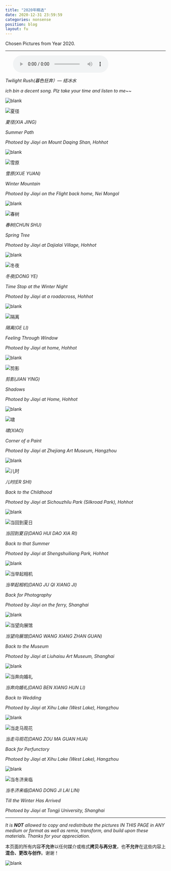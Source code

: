 ```yaml
---
title: "2020年精选"
date: 2020-12-31 23:59:59
categories: nonsense
position: blog
layout: fu
---
```


Chosen Pictures from Year 2020.

---

<ul class="list-inline text-center">
<audio controls="controls">
    <source src="http://music.163.com/song/media/outer/url?id=1373002687.mp3" type="audio/ogg">
    <source src="http://music.163.com/song/media/outer/url?id=1373002687.mp3" type="audio/mpeg">
<embed height="50" width="1500" src="http://music.163.com/song/media/outer/url?id=1373002687.mp3" />
</audio>
</ul>

*Twilight Rush(暮色狂奔）— 结冰水*

*ich bin a decent song. Plz take your time and listen to me~~*

![blank](/assets/img/placeholder.png)

![夏径](https://s3.ax1x.com/2021/02/28/69lpR0.md.jpg)

*夏径(XIA JING)*

*Summer Path*

*Photoed by Jiayi on Mount Daqing Shan, Hohhot*


![blank](/assets/img/placeholder.png)

![雪原](https://s3.ax1x.com/2021/02/28/69lSGq.md.jpg)

*雪原(XUE YUAN)*

*Winter Mountain*

*Photoed by Jiayi on the Flight back home, Nei Mongol*


![blank](/assets/img/placeholder.png)

![春树](https://s3.ax1x.com/2021/02/28/69Q7xf.md.jpg)

*春树(CHUN SHU)*

*Spring Tree*

*Photoed by Jiayi at Dajialai Village, Hohhot*


![blank](/assets/img/placeholder.png)

![冬夜](https://s3.ax1x.com/2021/02/28/69QLqg.md.jpg)

*冬夜(DONG YE)*

*Time Stop at the Winter Night*

*Photoed by Jiayi at a roadacross, Hohhot*


![blank](/assets/img/placeholder.png)

![隔离](https://s3.ax1x.com/2021/02/28/69QTRP.md.jpg)

*隔离(GE LI)*

*Feeling Through Window*

*Photoed by Jiayi at home, Hohhot*

![blank](/assets/img/placeholder.png)

![剪影](https://s3.ax1x.com/2021/02/28/69QvIs.md.jpg)

*剪影(JIAN YING)*

*Shadows*

*Photoed by Jiayi at Home, Hohhot*

![blank](/assets/img/placeholder.png)

![啸](https://s3.ax1x.com/2021/02/28/69QbM8.md.jpg)

*啸(XIAO)*

*Corner of a Paint*

*Photoed by Jiayi at Zhejiang Art Museum, Hangzhou*

![blank](/assets/img/placeholder.png)

![儿时](https://s3.ax1x.com/2021/02/28/69QqsS.md.jpg)

*儿时(ER SHI)*

*Back to the Childhood*

*Photoed by Jiayi at Sichouzhilu Park (Silkroad Park), Hohhot*

![blank](/assets/img/placeholder.png)

![当回到夏日](https://s3.ax1x.com/2021/02/28/69Q4IA.md.jpg)

*当回到夏日(DANG HUI DAO XIA RI)*

*Back to that Summer*

*Photoed by Jiayi at Shengshuiliang Park, Hohhot*

![blank](/assets/img/placeholder.png)

![当举起相机](https://s3.ax1x.com/2021/02/28/69QoGt.md.jpg)

*当举起相机(DANG JU QI XIANG JI)*

*Back for Photography*

*Photoed by Jiayi on the ferry, Shanghai*

![blank](/assets/img/placeholder.png)

![当望向展馆](https://s3.ax1x.com/2021/02/28/69Qhad.md.jpg)

*当望向展馆(DANG WANG XIANG ZHAN GUAN)*

*Back to the Museum*

*Photoed by Jiayi at Liuhaisu Art Museum, Shanghai*

![blank](/assets/img/placeholder.png)

![当奔向婚礼](https://s3.ax1x.com/2021/02/28/69Qzin.md.jpg)

*当奔向婚礼(DANG BEN XIANG HUN LI)*

*Back to Wedding*

*Photoed by Jiayi at Xihu Lake (West Lake), Hangzhou*

![blank](/assets/img/placeholder.png)

![当走马观花](https://s3.ax1x.com/2021/02/28/69QfVH.md.jpg)

*当走马观花(DANG ZOU MA GUAN HUA)*

*Back for Perfunctory*

*Photoed by Jiayi at Xihu Lake (West Lake), Hangzhou*

![blank](/assets/img/placeholder.png)

![当冬济来临](https://s3.ax1x.com/2021/02/28/69QIPI.md.jpg)

*当冬济来临(DANG DONG JI LAI LIN)*

*Till the Winter Has Arrived*

*Photoed by Jiayi at Tongji University, Shanghai*

---

*It is **NOT** allowed to copy and redistribute the pictures IN THIS PAGE in ANY medium or format as well as remix, transform, and build upon these materials. Thanks for your appreciation.*

本页面的所有内容**不允许**以任何媒介或格式**拷贝与再分发**，也**不允许**在这些内容上**混合、更改与创作**。谢谢！

![blank](/assets/img/placeholder.png)
